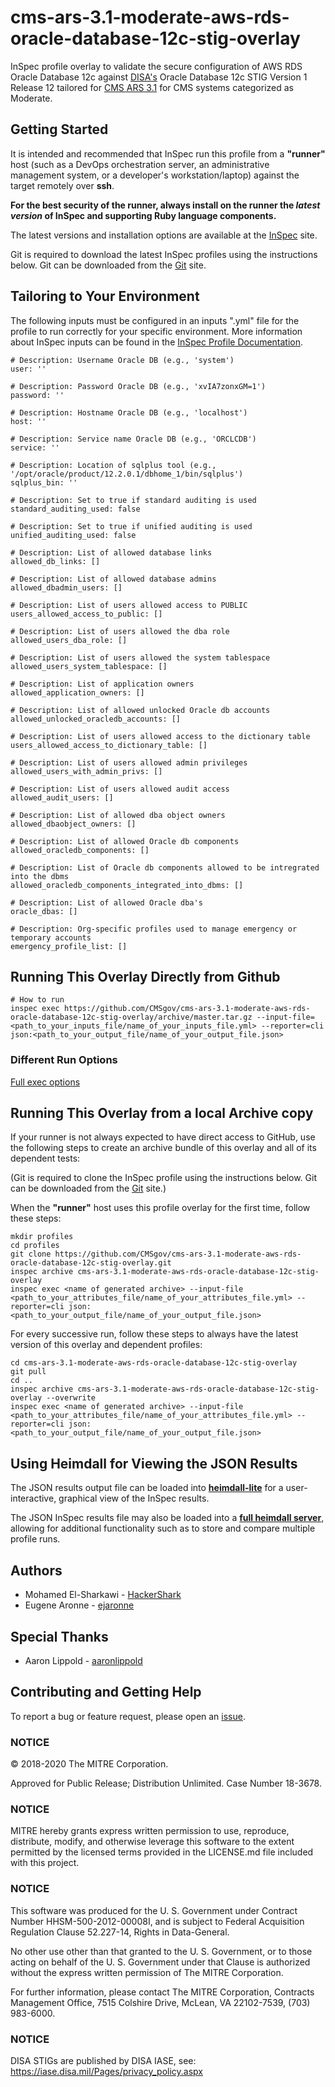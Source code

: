 # cms-ars-3.1-moderate-aws-rds-oracle-database-12c-stig-overlay
InSpec profile overlay to validate the secure configuration of AWS RDS Oracle Database 12c against [DISA's](https://iase.disa.mil/stigs/Pages/index.aspx) Oracle Database 12c STIG Version 1 Release 12 tailored for [CMS ARS 3.1](https://www.cms.gov/Research-Statistics-Data-and-Systems/CMS-Information-Technology/InformationSecurity/Info-Security-Library-Items/ARS-31-Publication.html) for CMS systems categorized as Moderate.

## Getting Started

It is intended and recommended that InSpec run this profile from a __"runner"__ host (such as a DevOps orchestration server, an administrative management system, or a developer's workstation/laptop) against the target remotely over __ssh__.

__For the best security of the runner, always install on the runner the _latest version_ of InSpec and supporting Ruby language components.__ 

The latest versions and installation options are available at the [InSpec](http://inspec.io/) site.

Git is required to download the latest InSpec profiles using the instructions below. Git can be downloaded from the [Git](https://git-scm.com/book/en/v2/Getting-Started-Installing-Git) site. 

## Tailoring to Your Environment
The following inputs must be configured in an inputs ".yml" file for the profile to run correctly for your specific environment. More information about InSpec inputs can be found in the [InSpec Profile Documentation](https://www.inspec.io/docs/reference/profiles/).

```
# Description: Username Oracle DB (e.g., 'system')
user: ''

# Description: Password Oracle DB (e.g., 'xvIA7zonxGM=1')
password: ''

# Description: Hostname Oracle DB (e.g., 'localhost')
host: ''

# Description: Service name Oracle DB (e.g., 'ORCLCDB')
service: ''

# Description: Location of sqlplus tool (e.g., '/opt/oracle/product/12.2.0.1/dbhome_1/bin/sqlplus')
sqlplus_bin: ''

# Description: Set to true if standard auditing is used
standard_auditing_used: false 

# Description: Set to true if unified auditing is used
unified_auditing_used: false

# Description: List of allowed database links
allowed_db_links: []

# Description: List of allowed database admins
allowed_dbadmin_users: []

# Description: List of users allowed access to PUBLIC
users_allowed_access_to_public: []

# Description: List of users allowed the dba role
allowed_users_dba_role: []

# Description: List of users allowed the system tablespace
allowed_users_system_tablespace: []

# Description: List of application owners
allowed_application_owners: []

# Description: List of allowed unlocked Oracle db accounts
allowed_unlocked_oracledb_accounts: []

# Description: List of users allowed access to the dictionary table
users_allowed_access_to_dictionary_table: []

# Description: List of users allowed admin privileges
allowed_users_with_admin_privs: []

# Description: List of users allowed audit access
allowed_audit_users: []

# Description: List of allowed dba object owners
allowed_dbaobject_owners: []

# Description: List of allowed Oracle db components
allowed_oracledb_components: []

# Description: List of Oracle db components allowed to be intregrated into the dbms
allowed_oracledb_components_integrated_into_dbms: []

# Description: List of allowed Oracle dba's
oracle_dbas: []

# Description: Org-specific profiles used to manage emergency or temporary accounts
emergency_profile_list: []

```

## Running This Overlay Directly from Github

```
# How to run
inspec exec https://github.com/CMSgov/cms-ars-3.1-moderate-aws-rds-oracle-database-12c-stig-overlay/archive/master.tar.gz --input-file=<path_to_your_inputs_file/name_of_your_inputs_file.yml> --reporter=cli json:<path_to_your_output_file/name_of_your_output_file.json>
```

### Different Run Options

  [Full exec options](https://docs.chef.io/inspec/cli/#options-3)

## Running This Overlay from a local Archive copy

If your runner is not always expected to have direct access to GitHub, use the following steps to create an archive bundle of this overlay and all of its dependent tests:

(Git is required to clone the InSpec profile using the instructions below. Git can be downloaded from the [Git](https://git-scm.com/book/en/v2/Getting-Started-Installing-Git) site.)

When the __"runner"__ host uses this profile overlay for the first time, follow these steps: 

```
mkdir profiles
cd profiles
git clone https://github.com/CMSgov/cms-ars-3.1-moderate-aws-rds-oracle-database-12c-stig-overlay.git
inspec archive cms-ars-3.1-moderate-aws-rds-oracle-database-12c-stig-overlay
inspec exec <name of generated archive> --input-file <path_to_your_attributes_file/name_of_your_attributes_file.yml> --reporter=cli json:<path_to_your_output_file/name_of_your_output_file.json> 
```

For every successive run, follow these steps to always have the latest version of this overlay and dependent profiles:

```
cd cms-ars-3.1-moderate-aws-rds-oracle-database-12c-stig-overlay
git pull
cd ..
inspec archive cms-ars-3.1-moderate-aws-rds-oracle-database-12c-stig-overlay --overwrite
inspec exec <name of generated archive> --input-file <path_to_your_attributes_file/name_of_your_attributes_file.yml> --reporter=cli json:<path_to_your_output_file/name_of_your_output_file.json> 
```

## Using Heimdall for Viewing the JSON Results

The JSON results output file can be loaded into __[heimdall-lite](https://heimdall-lite.mitre.org/)__ for a user-interactive, graphical view of the InSpec results. 

The JSON InSpec results file may also be loaded into a __[full heimdall server](https://github.com/mitre/heimdall)__, allowing for additional functionality such as to store and compare multiple profile runs.

## Authors
* Mohamed El-Sharkawi - [HackerShark](https://github.com/HackerShark)
* Eugene Aronne - [ejaronne](https://github.com/ejaronne)

## Special Thanks
* Aaron Lippold - [aaronlippold](https://github.com/aaronlippold)

## Contributing and Getting Help
To report a bug or feature request, please open an [issue](https://github.com/CMSgov/cms-ars-3.1-moderate-aws-rds-oracle-database-12c-stig-overlay/issues/new).

### NOTICE

© 2018-2020 The MITRE Corporation.

Approved for Public Release; Distribution Unlimited. Case Number 18-3678.

### NOTICE
MITRE hereby grants express written permission to use, reproduce, distribute, modify, and otherwise leverage this software to the extent permitted by the licensed terms provided in the LICENSE.md file included with this project.

### NOTICE  

This software was produced for the U. S. Government under Contract Number HHSM-500-2012-00008I, and is subject to Federal Acquisition Regulation Clause 52.227-14, Rights in Data-General.  

No other use other than that granted to the U. S. Government, or to those acting on behalf of the U. S. Government under that Clause is authorized without the express written permission of The MITRE Corporation.

For further information, please contact The MITRE Corporation, Contracts Management Office, 7515 Colshire Drive, McLean, VA  22102-7539, (703) 983-6000.

### NOTICE
DISA STIGs are published by DISA IASE, see: https://iase.disa.mil/Pages/privacy_policy.aspx